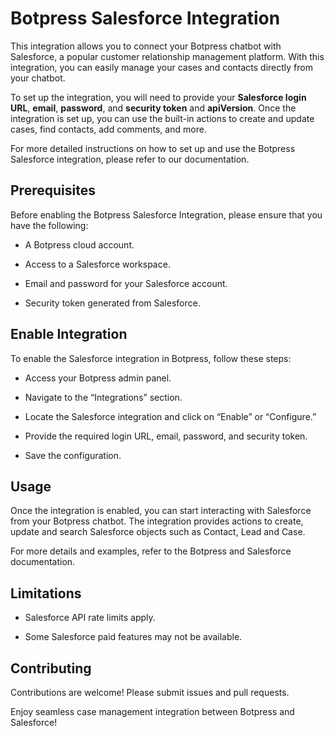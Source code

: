 # Botpress Salesforce Integration

This integration allows you to connect your Botpress chatbot with Salesforce, a popular customer relationship management platform. With this integration, you can easily manage your cases and contacts directly from your chatbot.

To set up the integration, you will need to provide your **Salesforce login URL**, **email**, **password**, and **security token** and **apiVersion**. Once the integration is set up, you can use the built-in actions to create and update cases, find contacts, add comments, and more.

For more detailed instructions on how to set up and use the Botpress Salesforce integration, please refer to our documentation.

## Prerequisites

Before enabling the Botpress Salesforce Integration, please ensure that you have the following:

- A Botpress cloud account.

- Access to a Salesforce workspace.

- Email and password for your Salesforce account.

- Security token generated from Salesforce.

## Enable Integration

To enable the Salesforce integration in Botpress, follow these steps:

- Access your Botpress admin panel.

- Navigate to the “Integrations” section.

- Locate the Salesforce integration and click on “Enable” or “Configure.”

- Provide the required login URL, email, password, and security token.

- Save the configuration.

## Usage

Once the integration is enabled, you can start interacting with Salesforce from your Botpress chatbot. The integration provides actions to create, update and search Salesforce objects such as Contact, Lead and Case.

For more details and examples, refer to the Botpress and Salesforce documentation.

## Limitations

- Salesforce API rate limits apply.

- Some Salesforce paid features may not be available.

## Contributing

Contributions are welcome! Please submit issues and pull requests.

Enjoy seamless case management integration between Botpress and Salesforce!
